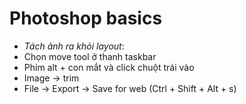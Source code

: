 # Photoshop basics

- _Tách ảnh ra khỏi layout_:
- Chọn move tool ở thanh taskbar
- Phím alt + con mắt và click chuột trái vào
- Image -> trim
- File -> Export -> Save for web (Ctrl + Shift + Alt + s)